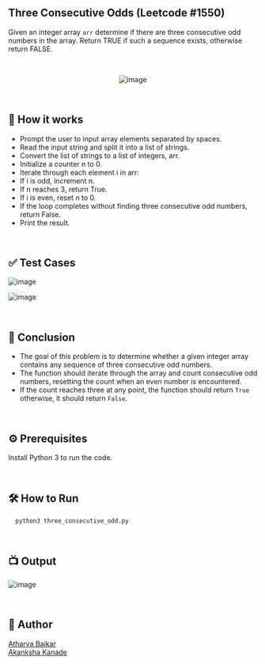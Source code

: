 
## Three Consecutive Odds (Leetcode #1550)

Given an integer array `arr` determine if there are three consecutive odd numbers in the array. Return TRUE if such a sequence exists, otherwise return FALSE.

<br>

<p align="center">
  <img src="https://github.com/DarkGuardian641/Python-Mini-Projects/assets/91188597/c94ff2d7-a2e1-427c-9183-4f8eaec7e1b5" alt="image">
</p>

<br>

## 🌟 How it works

- Prompt the user to input array elements separated by spaces.
- Read the input string and split it into a list of strings.
- Convert the list of strings to a list of integers, arr.
- Initialize a counter n to 0.
- Iterate through each element i in arr:
- If i is odd, increment n.
- If n reaches 3, return True.
- If i is even, reset n to 0.
- If the loop completes without finding three consecutive odd numbers, return False.
- Print the result.

<br>

## ✅ Test Cases

![image](https://github.com/DarkGuardian641/Python-Mini-Projects/assets/91188597/257f3cbb-21e1-418e-aca9-4c75b28604b9)

![image](https://github.com/DarkGuardian641/Python-Mini-Projects/assets/91188597/153939a0-a3bd-4cb0-bb06-b8fefa6e47d4)

<br>

## 📜 Conclusion

- The goal of this problem is to determine whether a given integer array contains any sequence of three consecutive odd numbers. 
- The function should iterate through the array and count consecutive odd numbers, resetting the count when an even number is encountered. 
- If the count reaches three at any point, the function should return `True` otherwise, it should return `False`.

<br>

## ⚙️ Prerequisites

Install Python 3 to run the code.

<br>

## 🛠️ How to Run

```python3
  python3 three_consecutive_odd.py
```

<br>

## 📺 Output

![image](https://github.com/DarkGuardian641/Python-Mini-Projects/assets/91188597/f3947608-46da-4897-9597-60f2a3cade67)

<br>

## 🤖 Author
[Atharva Baikar](https://github.com/DarkGuardian641)
<br>
[Akanksha Kanade](https://github.com/CandyBeans1609)
